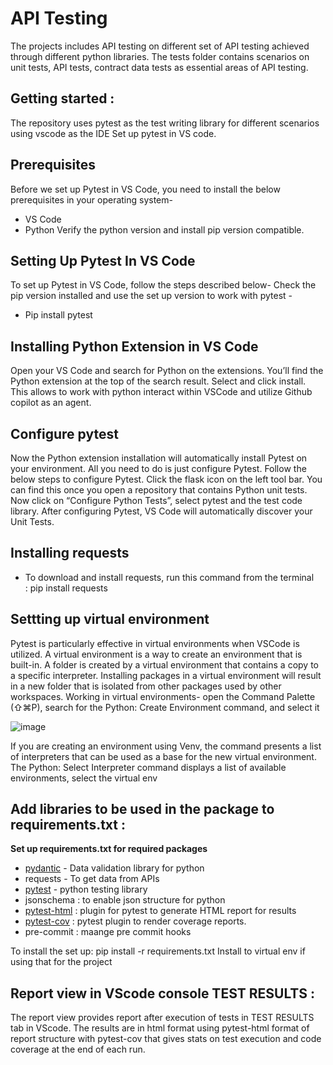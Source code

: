 # API Testing
The projects includes API testing on different set of API testing achieved through different python libraries. The tests folder contains scenarios on unit tests, API tests, contract data tests as essential areas of API testing.

## Getting started :
The repository uses pytest as the test writing library for different scenarios using vscode as the IDE
Set up pytest in VS code.

## Prerequisites
Before we set up Pytest in VS Code, you need to install the below prerequisites in your operating system-
  * VS Code 
  * Python
    Verify the python version and install pip version compatible.

## Setting Up Pytest In VS Code
To set up Pytest in VS Code, follow the steps described below-
Check the pip version installed and use the set up version to work with pytest - 
  * Pip install pytest

## Installing Python Extension in VS Code
Open your VS Code and search for Python on the extensions. You’ll find the Python extension at the top of the search result. Select and click install.
This allows to work with python interact within VSCode and utilize Github copilot as an agent.

## Configure pytest
Now the Python extension installation will automatically install Pytest on your environment. All you need to do is just configure Pytest. Follow the below steps to configure Pytest.
Click the flask icon on the left tool bar. You can find this once you open a repository that contains Python unit tests.
Now click on “Configure Python Tests”, select pytest and the test code library. After configuring Pytest, VS Code will automatically discover your Unit Tests. 

## Installing requests
  * To download and install requests, run this command from the terminal : pip install requests
  
## Settting up virtual environment
Pytest is particularly effective in virtual environments when VSCode is utilized. A virtual environment is a way to create an environment that is built-in. A folder is created by a virtual environment that contains a copy to a specific interpreter. Installing packages in a virtual environment will result in a new folder that is isolated from other packages used by other workspaces.
Working in virtual environments-
open the Command Palette (⇧⌘P), search for the Python: Create Environment command, and select it

![image](https://github.com/user-attachments/assets/3083643c-9b79-4188-9dfa-70d7f3f502b4)

If you are creating an environment using Venv, the command presents a list of interpreters that can be used as a base for the new virtual environment.
The Python: Select Interpreter command displays a list of available environments, select the virtual env

## Add libraries to be used in the package to requirements.txt :
**Set up requirements.txt for required packages** 

  * [pydantic](https://docs.pydantic.dev/latest/)  - Data validation library for python
  * requests - To get data from APIs
  * [pytest](https://docs.pytest.org/en/stable/) - python testing library
  * jsonschema : to enable json structure for python
  * [pytest-html](https://pypi.org/project/pytest-html/) : plugin for pytest to generate HTML report for results
  * [pytest-cov](https://pypi.org/project/pytest-cov/) : pytest plugin to render coverage reports.
  * pre-commit : maange pre commit hooks

  To install the set up: pip install -r requirements.txt
  Install to virtual env if using that for the project

## Report view in VScode console TEST RESULTS :
The report view provides report after execution of tests in TEST RESULTS tab in VScode. The results are in html format using pytest-html format of report structure with pytest-cov that gives stats on test execution and code coverage at the end of each run.



